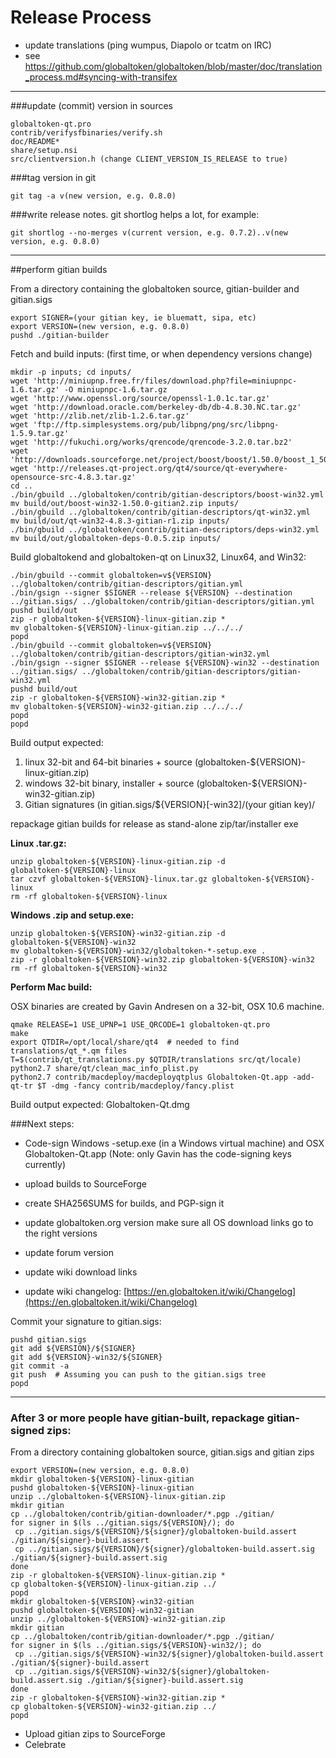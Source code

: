 Release Process
====================

* update translations (ping wumpus, Diapolo or tcatm on IRC)
* see https://github.com/globaltoken/globaltoken/blob/master/doc/translation_process.md#syncing-with-transifex

* * *

###update (commit) version in sources


	globaltoken-qt.pro
	contrib/verifysfbinaries/verify.sh
	doc/README*
	share/setup.nsi
	src/clientversion.h (change CLIENT_VERSION_IS_RELEASE to true)

###tag version in git

	git tag -a v(new version, e.g. 0.8.0)

###write release notes. git shortlog helps a lot, for example:

	git shortlog --no-merges v(current version, e.g. 0.7.2)..v(new version, e.g. 0.8.0)

* * *

##perform gitian builds

 From a directory containing the globaltoken source, gitian-builder and gitian.sigs
  
	export SIGNER=(your gitian key, ie bluematt, sipa, etc)
	export VERSION=(new version, e.g. 0.8.0)
	pushd ./gitian-builder

 Fetch and build inputs: (first time, or when dependency versions change)

	mkdir -p inputs; cd inputs/
	wget 'http://miniupnp.free.fr/files/download.php?file=miniupnpc-1.6.tar.gz' -O miniupnpc-1.6.tar.gz
	wget 'http://www.openssl.org/source/openssl-1.0.1c.tar.gz'
	wget 'http://download.oracle.com/berkeley-db/db-4.8.30.NC.tar.gz'
	wget 'http://zlib.net/zlib-1.2.6.tar.gz'
	wget 'ftp://ftp.simplesystems.org/pub/libpng/png/src/libpng-1.5.9.tar.gz'
	wget 'http://fukuchi.org/works/qrencode/qrencode-3.2.0.tar.bz2'
	wget 'http://downloads.sourceforge.net/project/boost/boost/1.50.0/boost_1_50_0.tar.bz2'
	wget 'http://releases.qt-project.org/qt4/source/qt-everywhere-opensource-src-4.8.3.tar.gz'
	cd ..
	./bin/gbuild ../globaltoken/contrib/gitian-descriptors/boost-win32.yml
	mv build/out/boost-win32-1.50.0-gitian2.zip inputs/
	./bin/gbuild ../globaltoken/contrib/gitian-descriptors/qt-win32.yml
	mv build/out/qt-win32-4.8.3-gitian-r1.zip inputs/
	./bin/gbuild ../globaltoken/contrib/gitian-descriptors/deps-win32.yml
	mv build/out/globaltoken-deps-0.0.5.zip inputs/

 Build globaltokend and globaltoken-qt on Linux32, Linux64, and Win32:
  
	./bin/gbuild --commit globaltoken=v${VERSION} ../globaltoken/contrib/gitian-descriptors/gitian.yml
	./bin/gsign --signer $SIGNER --release ${VERSION} --destination ../gitian.sigs/ ../globaltoken/contrib/gitian-descriptors/gitian.yml
	pushd build/out
	zip -r globaltoken-${VERSION}-linux-gitian.zip *
	mv globaltoken-${VERSION}-linux-gitian.zip ../../../
	popd
	./bin/gbuild --commit globaltoken=v${VERSION} ../globaltoken/contrib/gitian-descriptors/gitian-win32.yml
	./bin/gsign --signer $SIGNER --release ${VERSION}-win32 --destination ../gitian.sigs/ ../globaltoken/contrib/gitian-descriptors/gitian-win32.yml
	pushd build/out
	zip -r globaltoken-${VERSION}-win32-gitian.zip *
	mv globaltoken-${VERSION}-win32-gitian.zip ../../../
	popd
	popd

  Build output expected:

  1. linux 32-bit and 64-bit binaries + source (globaltoken-${VERSION}-linux-gitian.zip)
  2. windows 32-bit binary, installer + source (globaltoken-${VERSION}-win32-gitian.zip)
  3. Gitian signatures (in gitian.sigs/${VERSION}[-win32]/(your gitian key)/

repackage gitian builds for release as stand-alone zip/tar/installer exe

**Linux .tar.gz:**

	unzip globaltoken-${VERSION}-linux-gitian.zip -d globaltoken-${VERSION}-linux
	tar czvf globaltoken-${VERSION}-linux.tar.gz globaltoken-${VERSION}-linux
	rm -rf globaltoken-${VERSION}-linux

**Windows .zip and setup.exe:**

	unzip globaltoken-${VERSION}-win32-gitian.zip -d globaltoken-${VERSION}-win32
	mv globaltoken-${VERSION}-win32/globaltoken-*-setup.exe .
	zip -r globaltoken-${VERSION}-win32.zip globaltoken-${VERSION}-win32
	rm -rf globaltoken-${VERSION}-win32

**Perform Mac build:**

  OSX binaries are created by Gavin Andresen on a 32-bit, OSX 10.6 machine.

	qmake RELEASE=1 USE_UPNP=1 USE_QRCODE=1 globaltoken-qt.pro
	make
	export QTDIR=/opt/local/share/qt4  # needed to find translations/qt_*.qm files
	T=$(contrib/qt_translations.py $QTDIR/translations src/qt/locale)
	python2.7 share/qt/clean_mac_info_plist.py
	python2.7 contrib/macdeploy/macdeployqtplus Globaltoken-Qt.app -add-qt-tr $T -dmg -fancy contrib/macdeploy/fancy.plist

 Build output expected: Globaltoken-Qt.dmg

###Next steps:

* Code-sign Windows -setup.exe (in a Windows virtual machine) and
  OSX Globaltoken-Qt.app (Note: only Gavin has the code-signing keys currently)

* upload builds to SourceForge

* create SHA256SUMS for builds, and PGP-sign it

* update globaltoken.org version
  make sure all OS download links go to the right versions

* update forum version

* update wiki download links

* update wiki changelog: [https://en.globaltoken.it/wiki/Changelog](https://en.globaltoken.it/wiki/Changelog)

Commit your signature to gitian.sigs:

	pushd gitian.sigs
	git add ${VERSION}/${SIGNER}
	git add ${VERSION}-win32/${SIGNER}
	git commit -a
	git push  # Assuming you can push to the gitian.sigs tree
	popd

-------------------------------------------------------------------------

### After 3 or more people have gitian-built, repackage gitian-signed zips:

From a directory containing globaltoken source, gitian.sigs and gitian zips

	export VERSION=(new version, e.g. 0.8.0)
	mkdir globaltoken-${VERSION}-linux-gitian
	pushd globaltoken-${VERSION}-linux-gitian
	unzip ../globaltoken-${VERSION}-linux-gitian.zip
	mkdir gitian
	cp ../globaltoken/contrib/gitian-downloader/*.pgp ./gitian/
	for signer in $(ls ../gitian.sigs/${VERSION}/); do
	 cp ../gitian.sigs/${VERSION}/${signer}/globaltoken-build.assert ./gitian/${signer}-build.assert
	 cp ../gitian.sigs/${VERSION}/${signer}/globaltoken-build.assert.sig ./gitian/${signer}-build.assert.sig
	done
	zip -r globaltoken-${VERSION}-linux-gitian.zip *
	cp globaltoken-${VERSION}-linux-gitian.zip ../
	popd
	mkdir globaltoken-${VERSION}-win32-gitian
	pushd globaltoken-${VERSION}-win32-gitian
	unzip ../globaltoken-${VERSION}-win32-gitian.zip
	mkdir gitian
	cp ../globaltoken/contrib/gitian-downloader/*.pgp ./gitian/
	for signer in $(ls ../gitian.sigs/${VERSION}-win32/); do
	 cp ../gitian.sigs/${VERSION}-win32/${signer}/globaltoken-build.assert ./gitian/${signer}-build.assert
	 cp ../gitian.sigs/${VERSION}-win32/${signer}/globaltoken-build.assert.sig ./gitian/${signer}-build.assert.sig
	done
	zip -r globaltoken-${VERSION}-win32-gitian.zip *
	cp globaltoken-${VERSION}-win32-gitian.zip ../
	popd

- Upload gitian zips to SourceForge
- Celebrate 
